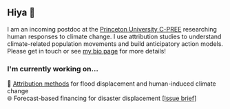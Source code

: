 ## Hiya 👋

<!--
**geoliz/geoliz** is a ✨ _special_ ✨ repository because its `README.md` (this file) appears on your GitHub profile.

Here are some ideas to get you started:

- 🔭 I’m currently working on ...
- 🌱 I’m currently learning ...
- 👯 I’m looking to collaborate on ...
- 🤔 I’m looking for help with ...
- 💬 Ask me about ...
- 📫 How to reach me: ...
- 😄 Pronouns: ...
- ⚡ Fun fact: ...
-->

I am an incoming postdoc at the [Princeton University C-PREE](https://cpree.princeton.edu/) researching human responses to climate change. I use attribution studies to understand climate-related population movements and build anticipatory action models. Please get in touch or see [my bio page](https://lisathalheimer.github.io/) for more details!


### I'm currently working on...

:runner: [Attribution methods](http://pure.iiasa.ac.at/id/eprint/17149/) for flood displacement and human-induced climate change <br />
:globe_with_meridians: Forecast-based financing for disaster displacement [[Issue brief](https://www.forecast-based-financing.org/wp-content/uploads/2020/10/RCRC_IFRC-FbF-and-Displacement-Issue-Brief.pdf)] <br />
